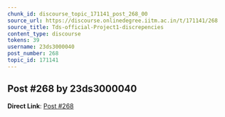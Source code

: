 ```yaml
---
chunk_id: discourse_topic_171141_post_268_00
source_url: https://discourse.onlinedegree.iitm.ac.in/t/171141/268
source_title: Tds-official-Project1-discrepencies
content_type: discourse
tokens: 39
username: 23ds3000040
post_number: 268
topic_id: 171141
---
```


## Post #268 by 23ds3000040

**Direct Link**: [Post #268](https://discourse.onlinedegree.iitm.ac.in/t/171141/268)
